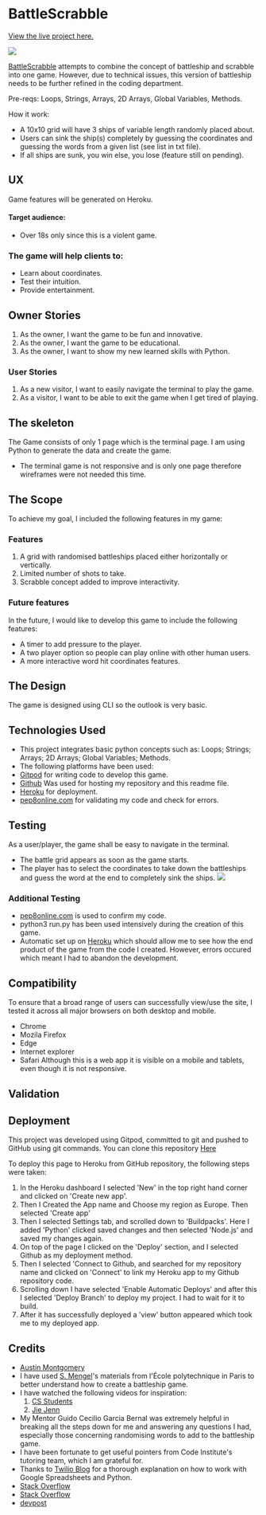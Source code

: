 # BattleScrabble

[View the live project here.](https://battlescrabble.herokuapp.com/)

![](https://raw.githubusercontent.com/peanutbutterclassic/battlescrabble/main/assets/images/screenshot_homepage.png)

[BattleScrabble](https://battlescrabble.herokuapp.com/) attempts to combine the concept of battleship and scrabble into one game. However, due to technical issues, this version of battleship needs to be further refined in the coding department.

Pre-reqs: Loops, Strings, Arrays, 2D Arrays, Global Variables, Methods.

How it work:
* A 10x10 grid will have 3 ships of variable length randomly placed about.
* Users can sink the ship(s) completely by guessing the coordinates and guessing the words from a given list (see list in txt file).
* If all ships are sunk, you win else, you lose (feature still on pending).


## UX
Game features will be generated on Heroku.

#### Target audience:
* Over 18s only since this is a violent game.

### The game will help clients to:
* Learn about coordinates.
* Test their intuition.
* Provide entertainment.

## Owner Stories
1. As the owner, I want the game to be fun and innovative.
2. As the owner, I want the game to be educational.
3. As the owner, I want to show my new learned skills with Python.

### User Stories
1. As a new visitor, I want to easily navigate the terminal to play the game.
2. As a visitor, I want to be able to exit the game when I get tired of playing.


## The skeleton
The Game consists of only 1 page which is the terminal page. I am using Python to generate the data and create the game.
* The terminal game is not responsive and is only one page therefore wireframes were not needed this time.

## The Scope
To achieve my goal, I included the following features in my game:

### Features
1. A grid with randomised battleships placed either horizontally or vertically.
2. Limited number of shots to take.
3. Scrabble concept added to improve interactivity.


### Future features
In the future, I would like to develop this game to include the following features:
* A timer to add pressure to the player.
* A two player option so people can play online with other human users.
* A more interactive word hit coordinates features.

## The Design
The game is designed using CLI so the outlook is very basic. 
  

## Technologies Used
* This project integrates basic python concepts such as: Loops; Strings; Arrays; 2D Arrays; Global Variables; Methods.
* The following platforms have been used:
 * [Gitpod](https://gitpod.io/workspaces) for writing code to develop this game.
 * [Github](https://github.com/) Was used for hosting my repository and this readme file.
 * [Heroku](https://id.heroku.com/login) for deployment.
 * [pep8online.com](http://pep8online.com/) for validating my code and check for errors.

## Testing
As a user/player, the game shall be easy to navigate in the terminal.
* The battle grid appears as soon as the game starts.
* The player has to select the coordinates to take down the battleships and guess the word at the end to completely sink the ships.
![](https://raw.githubusercontent.com/peanutbutterclassic/battlescrabble/main/assets/images/screenshot_errors.png)

 ### Additional Testing
* [pep8online.com](http://pep8online.com/) is used to confirm my code.
* python3 run.py has been used intensively during the creation of this game.
* Automatic set up on [Heroku](https://id.heroku.com/login) which should allow me to see how the end product of the game from the code I created. However, errors occured which meant I had to abandon the development.

 ## Compatibility
To ensure that a broad range of users can successfully view/use the site, I tested it across all major browsers on both desktop and mobile.
* Chrome
* Mozila Firefox
* Edge
* Internet explorer
* Safari
Although this is a web app it is visible on a mobile and tablets, even though it is not responsive.

## Validation
<!-- Add validation snapshot -->

## Deployment
This project was developed using Gitpod, committed to git and pushed to GitHub using git commands. You can clone this repository [Here](https://github.com/peanutbutterclassic/battlescrabble)

To deploy this page to Heroku from GitHub repository, the following steps were taken:

1. In the Heroku dashboard I selected 'New' in the top right hand corner and clicked on 'Create new app'.
2. Then I Created the App name and Choose my region as Europe. Then selected 'Create app'
4. Then I selected Settings tab, and scrolled down to 'Buildpacks'. Here I added 'Python' clicked saved changes and then selected 'Node.js' and saved my changes again.
5. On top of the page I clicked on the 'Deploy' section, and I selected Github as my deployment method.
6. Then I selected 'Connect to Github, and searched for my repository name and clicked on 'Connect' to link my Heroku app to my Github repository code.
7. Scrolling down I have selected 'Enable Automatic Deploys' and after this I selected 'Deploy Branch' to deploy my project. I had to wait for it to build.
8. After it has successfully deployed a 'view' button appeared which took me to my deployed app.

## Credits
* [Austin Montgomery](https://bigmonty12.github.io/battleship) 
* I have used [S. Mengel](https://www.enseignement.polytechnique.fr/informatique/CSE101/TD/td_9/CSE101-td_9-1.html)'s materials from l'École polytechnique in Paris to better understand how to create a battleship game. 
* I have watched the following videos for inspiration:
   1. [CS Students](https://www.youtube.com/watch?v=MgJBgnsDcF0)
   2. [Jie Jenn](https://www.youtube.com/watch?v=gkglr8GID5E) 
* My Mentor Guido Cecilio Garcia Bernal was extremely helpful in breaking all the steps down for me and answering any questions I had, especially those concerning randomising words to add to the battleship game.
* I have been fortunate to get useful pointers from Code Institute's tutoring team, which I am grateful for.
* Thanks to [Twilio Blog](https://www.twilio.com/blog/2017/02/an-easy-way-to-read-and-write-to-a-google-spreadsheet-in-python.html) for a thorough explanation on how to work with Google Spreadsheets and Python.
* [Stack Overflow](https://stackoverflow.com/questions/18834636/random-word-generator-python)
* [Stack Overflow](https://stackoverflow.com/questions/23294658/asking-the-user-for-input-until-they-give-a-valid-response)
* [devpost](https://www.youtube.com/watch?v=zSQIGzmcp2I)
